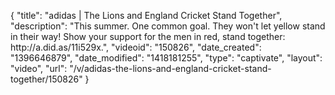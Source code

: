 {
    "title": "adidas | The Lions and England Cricket Stand Together",
    "description": "This summer. One common goal. They won't let yellow stand in their way! Show your support for the men in red, stand together: http:\/\/a.did.as\/11i529x.",
    "videoid": "150826",
    "date_created": "1396646879",
    "date_modified": "1418181255",
    "type": "captivate",
    "layout": "video",
    "url": "\/v\/adidas-the-lions-and-england-cricket-stand-together\/150826"
}